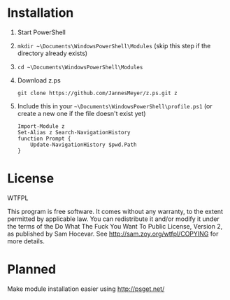 Installation
============

 1. Start PowerShell

 2. `mkdir ~\Documents\WindowsPowerShell\Modules`
(skip this step if the directory already exists)

 3. `cd ~\Documents\WindowsPowerShell\Modules`

 4. Download z.ps

    `git clone https://github.com/JannesMeyer/z.ps.git z`

 5. Include this in your `~\Documents\WindowsPowerShell\profile.ps1` (or create a new one if the file doesn't exist yet)

		Import-Module z
		Set-Alias z Search-NavigationHistory
		function Prompt {
			Update-NavigationHistory $pwd.Path
		}


License
=======

WTFPL

This program is free software. It comes without any warranty, to the extent permitted by applicable law. You can redistribute it and/or modify it under the terms of the Do What The Fuck You Want To Public License, Version 2, as published by Sam Hocevar. See http://sam.zoy.org/wtfpl/COPYING for more details.


Planned
=======

Make module installation easier using http://psget.net/